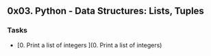 ## 0x03. Python - Data Structures: Lists, Tuples
### Tasks
-  [0. Print a list of integers ](0. Print a list of integers)
